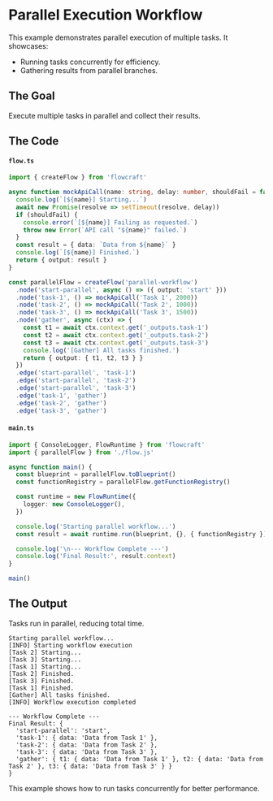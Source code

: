 # Parallel Execution Workflow

This example demonstrates parallel execution of multiple tasks. It showcases:
- Running tasks concurrently for efficiency.
- Gathering results from parallel branches.

## The Goal

Execute multiple tasks in parallel and collect their results.

<script setup>
import ParallelExample from '../.vitepress/theme/examples/ParallelExample.vue'
</script>

<ParallelExample />

## The Code

#### `flow.ts`
```typescript
import { createFlow } from 'flowcraft'

async function mockApiCall(name: string, delay: number, shouldFail = false) {
  console.log(`[${name}] Starting...`)
  await new Promise(resolve => setTimeout(resolve, delay))
  if (shouldFail) {
    console.error(`[${name}] Failing as requested.`)
    throw new Error(`API call "${name}" failed.`)
  }
  const result = { data: `Data from ${name}` }
  console.log(`[${name}] Finished.`)
  return { output: result }
}

const parallelFlow = createFlow('parallel-workflow')
  .node('start-parallel', async () => ({ output: 'start' }))
  .node('task-1', () => mockApiCall('Task 1', 2000))
  .node('task-2', () => mockApiCall('Task 2', 1000))
  .node('task-3', () => mockApiCall('Task 3', 1500))
  .node('gather', async (ctx) => {
    const t1 = await ctx.context.get('_outputs.task-1')
    const t2 = await ctx.context.get('_outputs.task-2')
    const t3 = await ctx.context.get('_outputs.task-3')
    console.log('[Gather] All tasks finished.')
    return { output: { t1, t2, t3 } }
  })
  .edge('start-parallel', 'task-1')
  .edge('start-parallel', 'task-2')
  .edge('start-parallel', 'task-3')
  .edge('task-1', 'gather')
  .edge('task-2', 'gather')
  .edge('task-3', 'gather')
```

#### `main.ts`
```typescript
import { ConsoleLogger, FlowRuntime } from 'flowcraft'
import { parallelFlow } from './flow.js'

async function main() {
  const blueprint = parallelFlow.toBlueprint()
  const functionRegistry = parallelFlow.getFunctionRegistry()

  const runtime = new FlowRuntime({
    logger: new ConsoleLogger(),
  })

  console.log('Starting parallel workflow...')
  const result = await runtime.run(blueprint, {}, { functionRegistry })

  console.log('\n--- Workflow Complete ---')
  console.log('Final Result:', result.context)
}

main()
```

## The Output

Tasks run in parallel, reducing total time.

```
Starting parallel workflow...
[INFO] Starting workflow execution
[Task 2] Starting...
[Task 3] Starting...
[Task 1] Starting...
[Task 2] Finished.
[Task 3] Finished.
[Task 1] Finished.
[Gather] All tasks finished.
[INFO] Workflow execution completed

--- Workflow Complete ---
Final Result: {
  'start-parallel': 'start',
  'task-1': { data: 'Data from Task 1' },
  'task-2': { data: 'Data from Task 2' },
  'task-3': { data: 'Data from Task 3' },
  'gather': { t1: { data: 'Data from Task 1' }, t2: { data: 'Data from Task 2' }, t3: { data: 'Data from Task 3' } }
}
```

This example shows how to run tasks concurrently for better performance.
